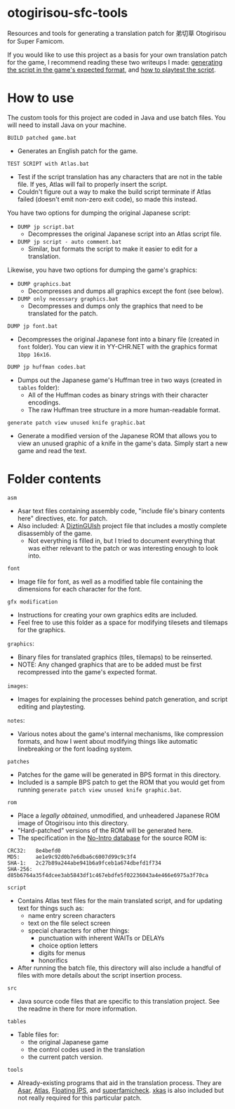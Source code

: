 # otogirisou-sfc-tools
Resources and tools for generating a translation patch for 弟切草 Otogirisou for
Super Famicom.

If you would like to use this project as a basis for your own translation patch
for the game, I recommend reading these two writeups I made:
[generating the script in the game's expected format](/notes/huffman%20script%20generation.md),
and [how to playtest the script](/notes/script%20playtesting%20how-to.md).

# How to use
The custom tools for this project are coded in Java and use batch files. You
will need to install Java on your machine.

`BUILD patched game.bat`
- Generates an English patch for the game.

`TEST SCRIPT with Atlas.bat`
- Test if the script translation has any characters that are not in the table
  file. If yes, Atlas will fail to properly insert the script.
- Couldn't figure out a way to make the build script terminate if Atlas failed
  (doesn't emit non-zero exit code), so made this instead.

You have two options for dumping the original Japanese script:
- `DUMP jp script.bat`
  - Decompresses the original Japanese script into an Atlas script file.
- `DUMP jp script - auto comment.bat`
  - Similar, but formats the script to make it easier to edit for a translation.

Likewise, you have two options for dumping the game's graphics:
- `DUMP graphics.bat`
  - Decompresses and dumps all graphics except the font (see below).
- `DUMP only necessary graphics.bat`
  - Decompresses and dumps only the graphics that need to be translated for the
    patch.

`DUMP jp font.bat`
- Decompresses the original Japanese font into a binary file (created in `font`
  folder). You can view it in YY-CHR.NET with the graphics format `1bpp 16x16`.

`DUMP jp huffman codes.bat`
- Dumps out the Japanese game's Huffman tree in two ways (created in `tables`
  folder):
  - All of the Huffman codes as binary strings with their character encodings.
  - The raw Huffman tree structure in a more human-readable format.

`generate patch view unused knife graphic.bat`
- Generate a modified version of the Japanese ROM that allows you to view an
  unused graphic of a knife in the game's data. Simply start a new game and read
  the text.

# Folder contents
`asm`
- Asar text files containing assembly code, "include file's binary contents
  here" directives, etc. for patch.
- Also included: A [DiztinGUIsh](https://github.com/IsoFrieze/DiztinGUIsh)
  project file that includes a mostly complete disassembly of the game.
  - Not everything is filled in, but I tried to document everything that was
  either relevant to the patch or was interesting enough to look into.

`font`
- Image file for font, as well as a modified table file containing the
  dimensions for each character for the font.

`gfx modification`
- Instructions for creating your own graphics edits are included.
- Feel free to use this folder as a space for modifying tilesets and tilemaps
  for the graphics.

`graphics`: 
- Binary files for translated graphics (tiles, tilemaps) to be reinserted.
- NOTE: Any changed graphics that are to be added must be first recompressed
  into the game's expected format.

`images`:
- Images for explaining the processes behind patch generation, and script
  editing and playtesting.

`notes`:
- Various notes about the game's internal mechanisms, like compression formats,
  and how I went about modifying things like automatic linebreaking or the font
  loading system.

`patches`
- Patches for the game will be generated in BPS format in this directory.
- Included is a sample BPS patch to get the ROM that you would get from running
  `generate patch view unused knife graphic.bat`.

`rom`
- Place a *legally obtained*, unmodified, and unheadered Japanese ROM image of
  Otogirisou into this directory.
- "Hard-patched" versions of the ROM will be generated here.
- The specification in the [No-Intro database](https://datomatic.no-intro.org/index.php?page=show_record&s=49&n=1880) for the source ROM is:
```
CRC32:   8e4befd0
MD5:     ae1e9c92d0b7e6dba6c6007d99c9c3f4
SHA-1:   2c27b89a244abe941b6a9fceb1a674dbefd1f734
SHA-256: d85b6764a35f4dcee3ab5843df1c467ebdfe5f02236043a4e466e6975a3f70ca
```

`script`
- Contains Atlas text files for the main translated script, and for updating
  text for things such as:
  - name entry screen characters
  - text on the file select screen
  - special characters for other things:
    - punctuation with inherent WAITs or DELAYs
    - choice option letters
    - digits for menus
    - honorifics
- After running the batch file, this directory will also include a handful of
  files with more details about the script insertion process.

`src`
- Java source code files that are specific to this translation project. See the
  readme in there for more information.

`tables`
- Table files for:
  - the original Japanese game
  - the control codes used in the translation
  - the current patch version.

`tools`
- Already-existing programs that aid in the translation process. They are
  [Asar](https://github.com/RPGHacker/asar),
  [Atlas](https://www.romhacking.net/utilities/224/),
  [Floating IPS](https://www.romhacking.net/utilities/1040/), and
  [superfamicheck](https://github.com/Optiroc/SuperFamicheck).
  [xkas](https://www.romhacking.net/utilities/269/) is also included but not really required for this particular patch.
